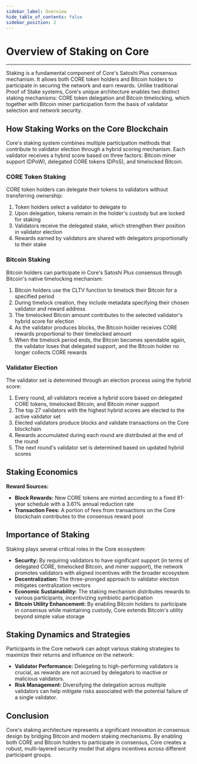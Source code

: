 ```yaml
---
sidebar_label: Overview
hide_table_of_contents: false
sidebar_position: 2
---
```


# Overview of Staking on Core 
---

Staking is a fundamental component of Core's Satoshi Plus consensus mechanism. It allows both CORE token holders and Bitcoin holders to participate in securing the network and earn rewards. Unlike traditional Proof of Stake systems, Core's unique architecture enables two distinct staking mechanisms: CORE token delegation and Bitcoin timelocking, which together with Bitcoin miner participation form the basis of validator selection and network security.

## How Staking Works on the Core Blockchain
Core's staking system combines multiple participation methods that contribute to validator election through a hybrid scoring mechanism. Each validator receives a hybrid score based on three factors: Bitcoin miner support (DPoW), delegated CORE tokens (DPoS), and timelocked Bitcoin.

### CORE Token Staking
CORE token holders can delegate their tokens to validators without transferring ownership:
1. Token holders select a validator to delegate to
2. Upon delegation, tokens remain in the holder's custody but are locked for staking
3. Validators receive the delegated stake, which strengthen their position in validator election
4. Rewards earned by validators are shared with delegators proportionally to their stake

### Bitcoin Staking
Bitcoin holders can participate in Core's Satoshi Plus consensus through Bitcoin's native timelocking mechanism:
1. Bitcoin holders use the CLTV function to timelock their Bitcoin for a specified period
2. During timelock creation, they include metadata specifying their chosen validator and reward address
3. The timelocked Bitcoin amount contributes to the selected validator's hybrid score for election
4. As the validator produces blocks, the Bitcoin holder receives CORE rewards proportional to their timelocked amount
5. When the timelock period ends, the Bitcoin becomes spendable again, the validator loses that delegated support, and the Bitcoin holder no longer collects CORE rewards

### Validator Election
The validator set is determined through an election process using the hybrid score:
1. Every round, all validators receive a hybrid score based on delegated CORE tokens, timelocked Bitcoin, and Bitcoin miner support
2. The top 27 validators with the highest hybrid scores are elected to the active validator set
3. Elected validators produce blocks and validate transactions on the Core blockchain
4. Rewards accumulated during each round are distributed at the end of the round
5. The next round's validator set is determined based on updated hybrid scores

## Staking Economics
**Reward Sources:**
* **Block Rewards:** New CORE tokens are minted according to a fixed 81-year schedule with a 3.61% annual reduction rate
* **Transaction Fees:** A portion of fees from transactions on the Core blockchain contributes to the consensus reward pool

## Importance of Staking
Staking plays several critical roles in the Core ecosystem:
* **Security:** By requiring validators to have significant support (in terms of delegated CORE, timelocked Bitcoin, and miner support), the network promotes validators with aligned incentives with the broader ecosystem
* **Decentralization:** The three-pronged approach to validator election mitigates centralization vectors
* **Economic Sustainability:** The staking mechanism distributes rewards to various participants, incentivizing symbiotic participation
* **Bitcoin Utility Enhancement:** By enabling Bitcoin holders to participate in consensus while maintaining custody, Core extends Bitcoin's utility beyond simple value storage

## Staking Dynamics and Strategies
Participants in the Core network can adopt various staking strategies to maximize their returns and influence on the network:
- **Validator Performance:** Delegating to high-performing validators is crucial, as rewards are not accrued by delegators to inactive or malicious validators.
- **Risk Management:** Diversifying the delegation across multiple validators can help mitigate risks associated with the potential failure of a single validator.

## Conclusion
Core's staking architecture represents a significant innovation in consensus design by bridging Bitcoin and modern staking mechanisms. By enabling both CORE and Bitcoin holders to participate in consensus, Core creates a robust, multi-layered security model that aligns incentives across different participant groups.